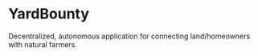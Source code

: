 # YardBounty
Decentralized, autonomous application for connecting land/homeowners with natural farmers.
